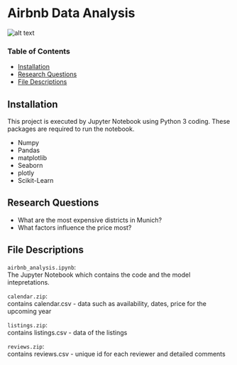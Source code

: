 # Airbnb Data Analysis
![alt text](https://pluspng.com/img-png/airbnb-logo-png-logo-of-airbnb-airbnb-see-more-195.png)

### Table of Contents

- [Installation](#installation)
- [Research Questions](#questions)
- [File Descriptions](#description)

## Installation<a name="installation"></a>

This project is executed by Jupyter Notebook using Python 3 coding. These packages are required to run the notebook.
- Numpy
- Pandas
- matplotlib 
- Seaborn
- plotly
- Scikit-Learn

## Research Questions<a name="questions"></a>

- What are the most expensive districts in Munich? 
- What factors influence the price most?


## File Descriptions<a name="description"></a>

`airbnb_analysis.ipynb`:  
The Jupyter Notebook which contains the code and the model intepretations.

`calendar.zip`:  
contains calendar.csv - data such as availability, dates, price for the upcoming year

`listings.zip`:  
contains listings.csv - data of the listings

`reviews.zip`:  
contains reviews.csv - unique id for each reviewer and detailed comments
